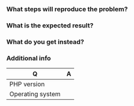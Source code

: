 ### What steps will reproduce the problem?


### What is the expected result?


### What do you get instead?


### Additional info

| Q                | A   |
|------------------|-----|
| PHP version      |     |
| Operating system |     |
